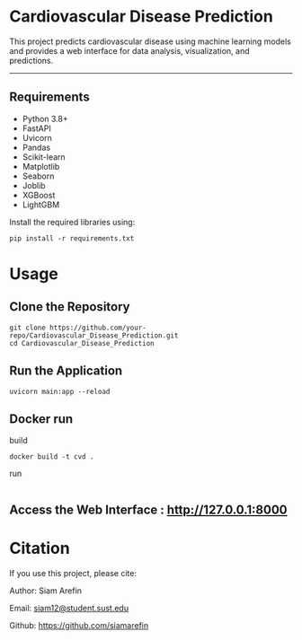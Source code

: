 # Cardiovascular Disease Prediction

This project predicts cardiovascular disease using machine learning models and provides a web interface for data analysis, visualization, and predictions.

---

## Requirements

- Python 3.8+
- FastAPI
- Uvicorn
- Pandas
- Scikit-learn
- Matplotlib
- Seaborn
- Joblib
- XGBoost
- LightGBM

Install the required libraries using:

```
pip install -r requirements.txt
```

# Usage

## Clone the Repository

```
git clone https://github.com/your-repo/Cardiovascular_Disease_Prediction.git
cd Cardiovascular_Disease_Prediction
```

## Run the Application

```
uvicorn main:app --reload
```

## Docker run
build 
```
docker build -t cvd .
```
run 
```

```

## Access the Web Interface : http://127.0.0.1:8000

# Citation

If you use this project, please cite:

Author: Siam Arefin

Email: siam12@student.sust.edu

Github: https://github.com/siamarefin 


